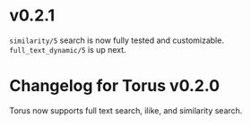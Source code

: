# v0.2.1

`similarity/5` search is now fully tested and customizable. `full_text_dynamic/5` is up next.

# Changelog for Torus v0.2.0

Torus now supports full text search, ilike, and similarity search.

